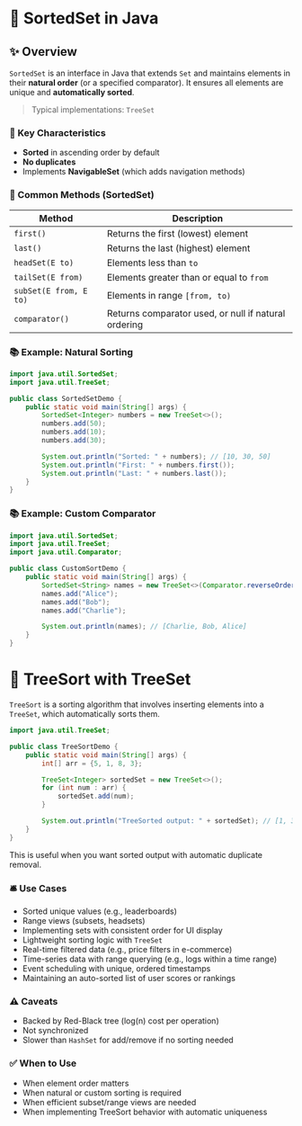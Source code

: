 # 📘 SortedSet in Java

## ✨ Overview

`SortedSet` is an interface in Java that extends `Set` and maintains elements in their **natural order** (or a specified comparator). It ensures all elements are unique and **automatically sorted**.

> Typical implementations: `TreeSet`

### 🧱 Key Characteristics

* **Sorted** in ascending order by default
* **No duplicates**
* Implements **NavigableSet** (which adds navigation methods)

### 🔧 Common Methods (SortedSet)

| Method                 | Description                                          |
| ---------------------- | ---------------------------------------------------- |
| `first()`              | Returns the first (lowest) element                   |
| `last()`               | Returns the last (highest) element                   |
| `headSet(E to)`        | Elements less than `to`                              |
| `tailSet(E from)`      | Elements greater than or equal to `from`             |
| `subSet(E from, E to)` | Elements in range `[from, to)`                       |
| `comparator()`         | Returns comparator used, or null if natural ordering |

### 📚 Example: Natural Sorting

```java
import java.util.SortedSet;
import java.util.TreeSet;

public class SortedSetDemo {
    public static void main(String[] args) {
        SortedSet<Integer> numbers = new TreeSet<>();
        numbers.add(50);
        numbers.add(10);
        numbers.add(30);

        System.out.println("Sorted: " + numbers); // [10, 30, 50]
        System.out.println("First: " + numbers.first());
        System.out.println("Last: " + numbers.last());
    }
}
```

### 📚 Example: Custom Comparator

```java
import java.util.SortedSet;
import java.util.TreeSet;
import java.util.Comparator;

public class CustomSortDemo {
    public static void main(String[] args) {
        SortedSet<String> names = new TreeSet<>(Comparator.reverseOrder());
        names.add("Alice");
        names.add("Bob");
        names.add("Charlie");

        System.out.println(names); // [Charlie, Bob, Alice]
    }
}
```

# 🌲 TreeSort with TreeSet

`TreeSort` is a sorting algorithm that involves inserting elements into a `TreeSet`, which automatically sorts them.

```java
import java.util.TreeSet;

public class TreeSortDemo {
    public static void main(String[] args) {
        int[] arr = {5, 1, 8, 3};

        TreeSet<Integer> sortedSet = new TreeSet<>();
        for (int num : arr) {
            sortedSet.add(num);
        }

        System.out.println("TreeSorted output: " + sortedSet); // [1, 3, 5, 8]
    }
}
```

This is useful when you want sorted output with automatic duplicate removal.

### 🛎️ Use Cases

* Sorted unique values (e.g., leaderboards)
* Range views (subsets, headsets)
* Implementing sets with consistent order for UI display
* Lightweight sorting logic with `TreeSet`
* Real-time filtered data (e.g., price filters in e-commerce)
* Time-series data with range querying (e.g., logs within a time range)
* Event scheduling with unique, ordered timestamps
* Maintaining an auto-sorted list of user scores or rankings

### ⚠️ Caveats

* Backed by Red-Black tree (log(n) cost per operation)
* Not synchronized
* Slower than `HashSet` for add/remove if no sorting needed

### ✅ When to Use

* When element order matters
* When natural or custom sorting is required
* When efficient subset/range views are needed
* When implementing TreeSort behavior with automatic uniqueness
